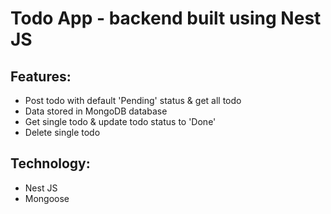 # Todo App - backend built using Nest JS

## Features:

- Post todo with default 'Pending' status & get all todo
- Data stored in MongoDB database
- Get single todo & update todo status to 'Done'
- Delete single todo

## Technology:

- Nest JS
- Mongoose
